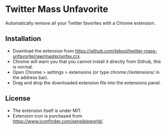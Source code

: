 Twitter Mass Unfavorite
=====

Automatically remove all your Twitter favorites with a Chrome extension.

Installation
----

* Download the extension from https://github.com/tekool/twitter-mass-unfavorite/raw/master/unfav.crx.
* Chrome will warn you that you cannot install it directly from Github, this is normal.
* Open Chrome > settings > extensions (or type chrome://extensions/ in the address bar).
* Drag and drop the downloaded extension file into the extensions panel.

License
----
* The extension itself is under MIT.
* Extension icon is purchased from https://www.iconfinder.com/sensibleworld/.
